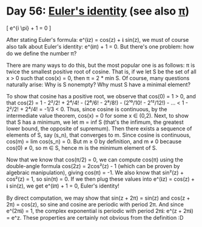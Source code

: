 # Day 56: [Euler's identity](https://en.wikipedia.org/wiki/Euler's_identity) (see also [π](https://en.wikipedia.org/wiki/Pi))

\[ e^{i \pi} + 1 = 0 \]

After stating Euler's formula: e^(𝖎z) = cos(z) + 𝖎 sin(z), we must of course also talk about Euler's identity: e^(𝖎π) + 1 = 0. But there's one problem: how do we define the number π?

There are many ways to do this, but the most popular one is as follows: π is twice the smallest positive root of cosine. That is, if we let S be the set of all x > 0 such that cos(x) = 0, then π = 2 \* min S. Of course, many questions naturally arise: Why is S nonempty? Why must S have a minimal element?

To show that cosine has a positive root, we observe that cos(0) = 1 &gt; 0, and that
cos(2) = 1 - 2²/2! + 2⁴/4! - (2⁶/6! - 2⁸/8!) - (2¹⁰/10! - 2¹²/12!) - ... &lt; 1 - 2²/2! + 2⁴/4! = -1/3 &lt; 0.
Thus, since cosine is continuous, by the intermediate value theorem, cos(x) = 0 for some x ∈ (0,2). Next, to show that S has a minimum, we let m = inf S (that's the infimum, the greatest lower bound, the opposite of supremum). Then there exists a sequence of elements of S, say (s_n), that converges to m. Since cosine is continuous, cos(m) = lim cos(s_n) = 0. But m ≥ 0 by definition, and m ≠ 0 because cos(0) ≠ 0, so m ∈ S, hence m is the minimum element of S.

Now that we know that cos(π/2) = 0, we can compute cos(π) using the double-angle formula cos(2z) = 2cos²(z) - 1 (which can be proven by algebraic manipulation), giving cos(π) = -1. We also know that sin²(z) + cos²(z) = 1, so sin(π) = 0. If we then plug these values into e^(𝖎z) = cos(z) + 𝖎 sin(z), we get e^(𝖎π) + 1 = 0, Euler's identity!

By direct computation, we may show that sin(z + 2π) = sin(z) and cos(z + 2π) = cos(z), so sine and cosine are periodic with period 2π. And since e^(2π𝖎) = 1, the complex exponential is periodic with period 2π𝖎: e^(z + 2π𝖎) = e^z. These properties are certainly not obvious from the definition :D
